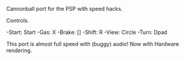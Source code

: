 Cannonball port for the PSP with speed hacks.

Controls.

-Start: 	Start
-Gas: 	X
-Brake: 	[]
-Shift:	R
-View: 	Circle
-Turn:	Dpad

This port is almost full speed with (buggy) audio!
Now with Hardware rendering.

